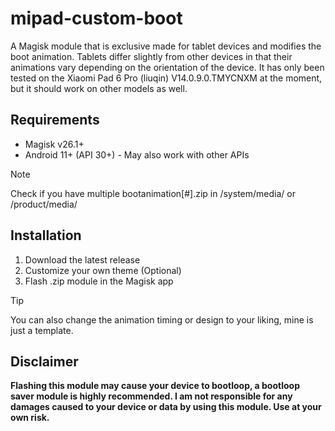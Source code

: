 # mipad-custom-boot
A Magisk module that is exclusive made for tablet devices and modifies the boot animation. Tablets differ slightly from other devices in that their animations vary depending on the orientation of the device. It has only been tested on the Xiaomi Pad 6 Pro (liuqin) V14.0.9.0.TMYCNXM at the moment, but it should work on other models as well.

## Requirements
- Magisk v26.1+
- Android 11+ (API 30+) - May also work with other APIs
> [!NOTE]
> Check if you have multiple bootanimation[#].zip in /system/media/ or /product/media/

## Installation
1. Download the latest release
2. Customize your own theme (Optional)
3. Flash .zip module in the Magisk app
> [!TIP]
> You can also change the animation timing or design to your liking, mine is just a template.

## Disclaimer
**Flashing this module may cause your device to bootloop, a bootloop saver module is highly recommended. I am not responsible for any damages caused to your device or data by using this module. Use at your own risk.**
